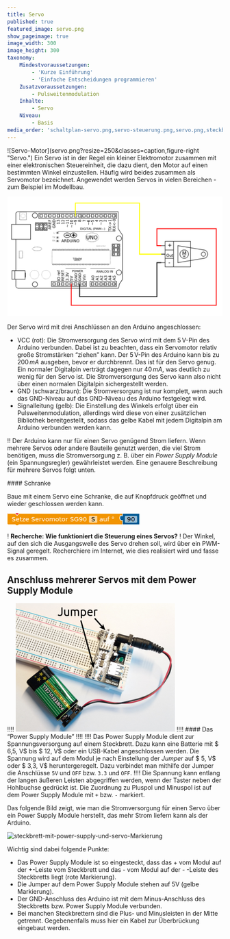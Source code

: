 ```yaml
---
title: Servo
published: true
featured_image: servo.png
show_pageimage: true
image_width: 300
image_height: 300
taxonomy:
    Mindestvoraussetzungen:
        - 'Kurze Einführung'
        - 'Einfache Entscheidungen programmieren'
    Zusatzvoraussetzungen:
        - Pulsweitenmodulation
    Inhalte:
        - Servo
    Niveau:
        - Basis
media_order: 'schaltplan-servo.png,servo-steuerung.png,servo.png,steckbrett-mit-power-supply-und-servo-Markierung.png,steckbrett-mit-power-module.jpg,steckbrett-mit-power-module-klein.png'
---
```


<div markdown="1" class="clearfix">
![Servo-Motor](servo.png?resize=250&classes=caption,figure-right "Servo.")
Ein Servo ist in der Regel ein kleiner Elektromotor zusammen mit einer elektronischen Steuereinheit, die dazu dient, den Motor auf einen bestimmten Winkel einzustellen. Häufig wird beides zusammen als Servomotor bezeichnet. Angewendet werden Servos in vielen Bereichen - zum Beispiel im Modellbau.
</div>

![Verschaltung eines Servo am Arduino.](schaltplan-servo.png?lightbox=1024&resize=500&classes=caption "Verschaltung eines Servo am Arduino.")

Der Servo wird mit drei Anschlüssen an den Arduino angeschlossen:

  - VCC (rot): Die Stromversorgung des Servo wird mit dem 5 V-Pin des Arduino verbunden. Dabei ist zu beachten, dass ein Servomotor relativ große Stromstärken “ziehen” kann. Der 5 V-Pin des Arduino kann bis zu $200 \, mA$ ausgeben, bevor er durchbrennt. Das ist für den Servo genug. Ein normaler Digitalpin verträgt dagegen nur $40 \, mA$, was deutlich zu wenig für den Servo ist. Die Stromversorgung des Servo kann also nicht über einen normalen Digitalpin sichergestellt werden.
  - GND (schwarz/braun): Die Stromversorgung ist nur komplett, wenn auch das GND-Niveau auf das GND-Niveau des Arduino festgelegt wird.
  - Signalleitung (gelb): Die Einstellung des Winkels erfolgt über ein Pulsweitenmodulation, allerdings wird diese von einer zusätzlichen Bibliothek bereitgestellt, sodass das gelbe Kabel mit jedem Digitalpin am Arduino verbunden werden kann.

!! Der Arduino kann nur für einen Servo genügend Strom liefern. Wenn mehrere Servos oder andere Bauteile genutzt werden, die viel Strom benötigen, muss die Stromversorgung z. B. über ein *Power Supply Module* (ein Spannungsregler) gewährleistet werden. Eine genauere Beschreibung für mehrere Servos folgt unten.

<div markdown="1" class="projekt">
#### Schranke

Baue mit einem Servo eine Schranke, die auf Knopfdruck geöffnet und wieder geschlossen werden kann.

![Die Servo-Steuerung erfolgt über Angabe eines Winkels zwischen 0° und 180°.](servo-steuerung.png?classes=caption "Die Servo-Steuerung erfolgt über Angabe eines Winkels zwischen 0° und 180°.")
</div>

! **Recherche: Wie funktioniert die Steuerung eines Servos?**
! Der Winkel, auf den sich die Ausgangswelle des Servo drehen soll, wird über ein PWM-Signal geregelt. Recherchiere im Internet, wie dies realisiert wird und fasse es zusammen.

## Anschluss mehrerer Servos mit dem Power Supply Module

!!!! ![Power Supply Module](steckbrett-mit-power-module-klein.png?resize=300&classes=caption,figure-right "Power Supply Module auf Steckbrett mit angeschlossener Batterie.")
!!!! #### Das “Power Supply Module”
!!!! 
!!!! Das Power Supply Module dient zur Spannungsversorgung auf einem Steckbrett. Dazu kann eine Batterie mit $ 6,5\, V$ bis $ 12\, V$ oder ein USB-Kabel angeschlossen werden. Die Spannung wird auf dem Modul je nach Einstellung der *Jumper* auf $ 5\, V$ oder $ 3,3\, V$ heruntergeregelt. Dazu verbindet man mithilfe der Jumper die Anschlüsse `5V` und `OFF` bzw. `3.3` und `OFF`.
!!!! Die Spannung kann entlang der langen äußeren Leisten abgegriffen werden, wenn der Taster neben der Hohlbuchse gedrückt ist. Die Zuordnung zu Pluspol und Minuspol ist auf dem Power Supply Module mit `+` bzw. `-` markiert.

Das folgende Bild zeigt, wie man die Stromversorgung für einen Servo über ein Power Supply Module herstellt, das mehr Strom liefern kann als der Arduino.

![steckbrett-mit-power-supply-und-servo-Markierung](steckbrett-mit-power-supply-und-servo-Markierung.png?lightbox=1024&resize=500&classes=caption "Steckbrett mit Power Supply Module, Arduino und Servo.")

Wichtig sind dabei folgende Punkte:
- Das Power Supply Module ist so eingesteckt, dass das + vom Modul auf der +-Leiste vom Steckbrett und das - vom Modul auf der - -Leiste des Steckbretts liegt (rote Markierung).
- Die Jumper auf dem Power Supply Module stehen auf 5V (gelbe Markierung).
- Der GND-Anschluss des Arduino ist mit dem Minus-Anschluss des Steckbretts bzw. Power Supply Module verbunden.
- Bei manchen Steckbrettern sind die Plus- und Minusleisten in der Mitte getrennt. Gegebenenfalls muss hier ein Kabel zur Überbrückung eingebaut werden.